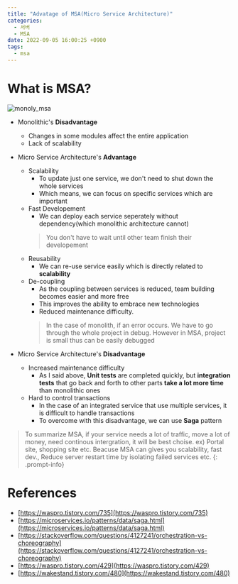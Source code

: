 ```yaml
---
title: "Advatage of MSA(Micro Service Architecture)"
categories:
  - 서버
  - MSA
date: 2022-09-05 16:00:25 +0900
tags:
  - msa
---
```


# What is MSA?
![monoly_msa](../../assets/p/6/Monolithic_MSA.PNG)
* Monolithic's **Disadvantage**
  * Changes in some modules affect the entire application
  * Lack of scalability

* Micro Service Architecture's **Advantage**
  * Scalability
    * To update just one service, we don't need to shut down the whole services
    * Which means, we can focus on specific services which are important
  * Fast Developement
    * We can deploy each service seperately without dependency(which monolithic architecture cannot)
    > You don't have to wait until other team finish their developement
  * Reusability
    * We can re-use service easily which is directly related to **scalability**
  * De-coupling
    * As the coupling between services is reduced, team building becomes easier and more free
    * This improves the ability to embrace new technologies
    * Reduced maintenance difficulty.
    > In the case of monolith, if an error occurs. We have to go through the whole project in debug. However in MSA, project is small thus can be easily debugged

* Micro Service Architecture's **Disadvantage**
  * Increased maintenance difficulty
    * As I said above, **Unit tests** are completed quickly, but **integration tests** that go back and forth to other parts **take a lot more time** than monolithic ones
  * Hard to control transactions
    * In the case of an integrated service that use multiple services, it is difficult to handle transactions
    * To overcome with this disadvantage, we can use **Saga** pattern

> To summarize MSA, if your service needs a lot of traffic, move a lot of money, need continous intergration, it will be best choise. ex) Portal site, shopping site etc.
> Beacuse MSA can gives you scalability, fast dev.,  Reduce server restart time by isolating failed services etc.
{: .prompt-info}

# References
* [https://waspro.tistory.com/735](https://waspro.tistory.com/735)
* [https://microservices.io/patterns/data/saga.html](https://microservices.io/patterns/data/saga.html)
* [https://stackoverflow.com/questions/4127241/orchestration-vs-choreography](https://stackoverflow.com/questions/4127241/orchestration-vs-choreography)
* [https://waspro.tistory.com/429](https://waspro.tistory.com/429)
* [https://wakestand.tistory.com/480](https://wakestand.tistory.com/480)